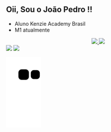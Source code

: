 ## Oii, Sou o João Pedro !! 

- Aluno Kenzie Academy Brasil
- M1 atualmente


<div align="center">
  <a href="https://github.com/atlasfernands">
  <img height="180em" src="https://github-readme-stats.vercel.app/api?username=joaopedrorego&show_icons=true&theme=dark&include_all_commits=true&count_private=true"/>
  <img height="180em" src="https://github-readme-stats.vercel.app/api/top-langs/?username=joaopedrorego&layout=compact&langs_count=7&theme=dark"/>
</div>
<div>
  <a href="https://instagram.com/atlasfernands" target="_blank"><img src="https://img.shields.io/badge/-Instagram-%23E4405F?style=for-the-badge&logo=instagram&logoColor=white" target="_blank"></a>
  <a href="hhttps://www.linkedin.com/in/jo%C3%A3o-pedro-fernandes-a4aa0721b/" target="_blank"><img src="https://img.shields.io/badge/-LinkedIn-%230077B5?style=for-the-badge&logo=linkedin&logoColor=white" target="_blank"></a>
  
  ![Snake animation](https://github.com/rafaballerini/rafaballerini/blob/output/github-contribution-grid-snake.svg)
  
</div>
